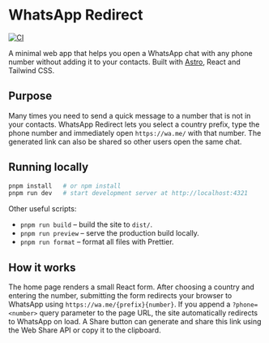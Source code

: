 # WhatsApp Redirect

[![CI](https://github.com/owner/whatsapp-numbers/actions/workflows/test.yml/badge.svg)](https://github.com/owner/whatsapp-numbers/actions/workflows/test.yml)

A minimal web app that helps you open a WhatsApp chat with any phone number without adding it to your contacts. Built with [Astro](https://astro.build/), React and Tailwind CSS.

## Purpose

Many times you need to send a quick message to a number that is not in your contacts. WhatsApp Redirect lets you select a country prefix, type the phone number and immediately open `https://wa.me/` with that number. The generated link can also be shared so other users open the same chat.

## Running locally

```bash
pnpm install   # or npm install
pnpm run dev   # start development server at http://localhost:4321
```

Other useful scripts:

- `pnpm run build` – build the site to `dist/`.
- `pnpm run preview` – serve the production build locally.
- `pnpm run format` – format all files with Prettier.

## How it works

The home page renders a small React form. After choosing a country and entering the number, submitting the form redirects your browser to WhatsApp using `https://wa.me/{prefix}{number}`. If you append a `?phone=<number>` query parameter to the page URL, the site automatically redirects to WhatsApp on load. A Share button can generate and share this link using the Web Share API or copy it to the clipboard.
